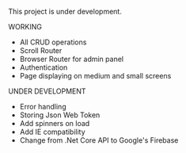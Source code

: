 This project is under development.

WORKING

+ All CRUD operations
+ Scroll Router
+ Browser Router for admin panel
+ Authentication
+ Page displaying on medium and small screens

UNDER DEVELOPMENT

- Error handling
- Storing Json Web Token
- Add spinners on load
- Add IE compatibility
- Change from .Net Core API to Google's Firebase
